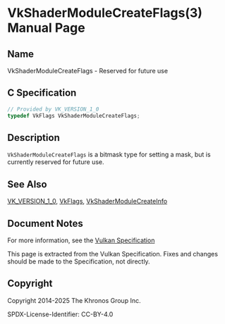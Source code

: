 # VkShaderModuleCreateFlags(3) Manual Page

## Name

VkShaderModuleCreateFlags - Reserved for future use



## [](#_c_specification)C Specification

```c++
// Provided by VK_VERSION_1_0
typedef VkFlags VkShaderModuleCreateFlags;
```

## [](#_description)Description

`VkShaderModuleCreateFlags` is a bitmask type for setting a mask, but is currently reserved for future use.

## [](#_see_also)See Also

[VK\_VERSION\_1\_0](https://registry.khronos.org/vulkan/specs/latest/man/html/VK_VERSION_1_0.html), [VkFlags](https://registry.khronos.org/vulkan/specs/latest/man/html/VkFlags.html), [VkShaderModuleCreateInfo](https://registry.khronos.org/vulkan/specs/latest/man/html/VkShaderModuleCreateInfo.html)

## [](#_document_notes)Document Notes

For more information, see the [Vulkan Specification](https://registry.khronos.org/vulkan/specs/latest/html/vkspec.html#VkShaderModuleCreateFlags)

This page is extracted from the Vulkan Specification. Fixes and changes should be made to the Specification, not directly.

## [](#_copyright)Copyright

Copyright 2014-2025 The Khronos Group Inc.

SPDX-License-Identifier: CC-BY-4.0